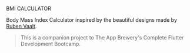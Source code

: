 BMI CALCULATOR

Body Mass Index Calculator inspired by the beautiful designs made by [Ruben Vaalt](https://dribbble.com/shots/4585382-Simple-BMI-Calculator). 

>This is a companion project to The App Brewery's Complete Flutter Development Bootcamp.
